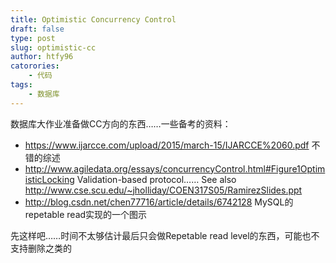 ```yaml
---
title: Optimistic Concurrency Control
draft: false
type: post
slug: optimistic-cc
author: htfy96
catorories:
    - 代码
tags:
    - 数据库
---
```


数据库大作业准备做CC方向的东西……一些备考的资料：
- https://www.ijarcce.com/upload/2015/march-15/IJARCCE%2060.pdf 不错的综述
- http://www.agiledata.org/essays/concurrencyControl.html#Figure1OptimisticLocking Validation-based protocol…… See also http://www.cse.scu.edu/~jholliday/COEN317S05/RamirezSlides.ppt
- http://blog.csdn.net/chen77716/article/details/6742128 MySQL的repetable read实现的一个图示

先这样吧……时间不太够估计最后只会做Repetable read level的东西，可能也不支持删除之类的
